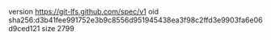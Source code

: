 version https://git-lfs.github.com/spec/v1
oid sha256:d3b41fee991752e3b9c8556d951945438ea3f98c2ffd3e9903fa6e06d9ced121
size 2799
